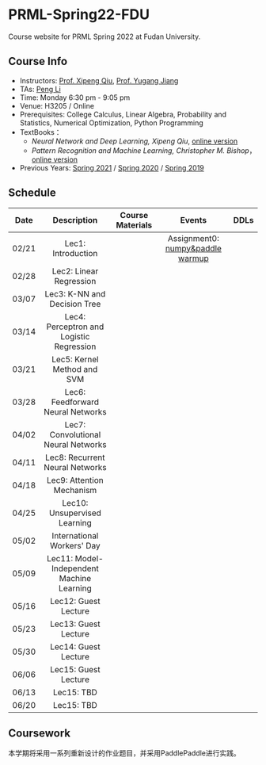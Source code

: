 # PRML-Spring22-FDU

Course website for PRML Spring 2022 at Fudan University.

## Course Info
- Instructors: [Prof. Xipeng Qiu](https://xpqiu.github.io/index.html), [Prof. Yugang Jiang](http://www.yugangjiang.info/bioChn.html)
- TAs: <a href="mailto:lip21@m.fudan.edu.cn">Peng Li</a>
- Time: Monday 6:30 pm - 9:05 pm
- Venue: H3205 / Online
- Prerequisites: College Calculus, Linear Algebra, Probability and Statistics, Numerical Optimization, Python Programming
- TextBooks：
	- *Neural Network and Deep Learning, Xipeng Qiu*, [online version](https://nndl.github.io/)
	- *Pattern Recognition and Machine Learning, Christopher M. Bishop*，[online version](https://www.microsoft.com/en-us/research/uploads/prod/2006/01/Bishop-Pattern-Recognition-and-Machine-Learning-2006.pdf)
- Previous Years: [Spring 2021](https://toscode.gitee.com/fnlp/prml-21-spring) / [Spring 2020](https://github.com/xuyige/PRML-Spring20-FDU) / [Spring 2019](https://github.com/FDUCSLG/PRML-2019Spring-FDU)

## Schedule

|Date| Description | Course Materials | Events | DDLs |
| :--: | :--: | :--: | :--: | :--: |
|02/21 |Lec1: Introduction  | | Assignment0: [numpy&paddle warmup](./assignment0) | |
|02/28 |Lec2: Linear Regression  | |  | |
|03/07 |Lec3: K-NN and Decision Tree | |  | |
|03/14 |Lec4: Perceptron and Logistic Regression  | |  | |
|03/21 |Lec5: Kernel Method and SVM | |  | |
|03/28 |Lec6: Feedforward Neural Networks | |  | |
|04/02 |Lec7: Convolutional Neural Networks | |  | |
|04/11 |Lec8: Recurrent Neural Networks  | |  | |
|04/18 |Lec9: Attention Mechanism | |  | |
|04/25 |Lec10: Unsupervised Learning | |  | |
|05/02 |International Workers' Day | |  | |
|05/09 |Lec11: Model-Independent Machine Learning  | |  | |
|05/16 |Lec12: Guest Lecture| |  | |
|05/23 |Lec13: Guest Lecture| |  | |
|05/30 |Lec14: Guest Lecture| |  | |
|06/06 |Lec15: Guest Lecture| |  | |
|06/13 |Lec15: TBD | |  | |
|06/20 |Lec15: TBD | |  | |

## Coursework
本学期将采用一系列重新设计的作业题目，并采用PaddlePaddle进行实践。
